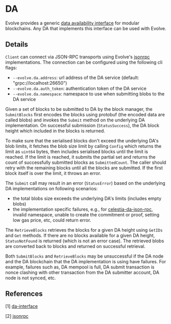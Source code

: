 # DA

Evolve provides a generic [data availability interface][da-interface] for modular blockchains. Any DA that implements this interface can be used with Evolve.

## Details

`Client` can connect via JSON-RPC transports using Evolve's [jsonrpc][jsonrpc] implementations. The connection can be configured using the following cli flags:

* `--evolve.da.address`: url address of the DA service (default: "grpc://localhost:26650")
* `--evolve.da.auth_token`: authentication token of the DA service
* `--evolve.da.namespace`: namespace to use when submitting blobs to the DA service

Given a set of blocks to be submitted to DA by the block manager, the `SubmitBlocks` first encodes the blocks using protobuf (the encoded data are called blobs) and invokes the `Submit` method on the underlying DA implementation. On successful submission (`StatusSuccess`), the DA block height which included in the blocks is returned.

To make sure that the serialised blocks don't exceed the underlying DA's blob limits, it fetches the blob size limit by calling `Config` which returns the limit as `uint64` bytes, then includes serialised blocks until the limit is reached. If the limit is reached, it submits the partial set and returns the count of successfully submitted blocks as `SubmittedCount`. The caller should retry with the remaining blocks until all the blocks are submitted. If the first block itself is over the limit, it throws an error.

The `Submit` call may result in an error (`StatusError`) based on the underlying DA implementations on following scenarios:

* the total blobs size exceeds the underlying DA's limits (includes empty blobs)
* the implementation specific failures, e.g., for [celestia-da-json-rpc][jsonrpc], invalid namespace, unable to create the commitment or proof, setting low gas price, etc, could return error.

The `RetrieveBlocks` retrieves the blocks for a given DA height using `GetIDs` and `Get` methods. If there are no blocks available for a given DA height, `StatusNotFound` is returned (which is not an error case). The retrieved blobs are converted back to blocks and returned on successful retrieval.

Both `SubmitBlocks` and `RetrieveBlocks` may be unsuccessful if the DA node and the DA blockchain that the DA implementation is using have failures. For example, failures such as, DA mempool is full, DA submit transaction is nonce clashing with other transaction from the DA submitter account, DA node is not synced, etc.

## References

[1] [da-interface][da-interface]

[2] [jsonrpc][jsonrpc]

[da-interface]: https://github.com/evstack/ev-node/blob/main/core/da/da.go#L11
[jsonrpc]: https://github.com/evstack/ev-node/tree/main/da/jsonrpc
